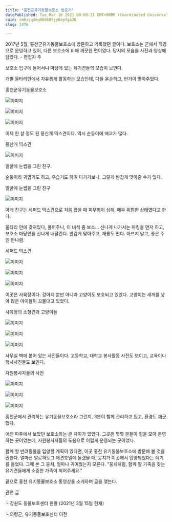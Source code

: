 ```yaml
---
title: "홍천군유기동물보호소 방문기"
datePublished: Tue Mar 16 2021 00:09:21 GMT+0000 (Coordinated Universal Time)
cuid: cm6zyq4mq000k09jy8apfga28
slug: 1476

---
```



2017년 5월, 홍천군유기동물보호소에 방문하고 기록했던 글이다. 보호소는 군에서 직영으로 운영하고 있어, 다른 보호소에 비해 깨끗한 편이었다. 당시의 모습을 사진과 영상에 담았다. - 편집자 주

보호소 입구에 들어서니 마당에 있는 유기견들의 모습이 보인다.

개별 울타리안에서 자유롭게 활동하는 모습인데, 다들 온순하고, 반가이 맞아주었다.

홍천군유기동물보호소

![이미지](https://cdn.hashnode.com/res/hashnode/image/upload/v1739246916314/aff16f50-476b-4c15-86d5-07c1f77c57a3.jpeg)

![이미지](https://cdn.hashnode.com/res/hashnode/image/upload/v1739246918549/acc08b3e-19de-4119-8de7-cee7fdb8b700.jpeg)

![이미지](https://cdn.hashnode.com/res/hashnode/image/upload/v1739246920385/b15b6a5c-b7f1-4154-9564-8dd32bc66def.jpeg)

이제 한 살 정도 된 풍산개 믹스견이다. 역시 순둥이에 애교가 많다.

풍산개 믹스견

![이미지](https://cdn.hashnode.com/res/hashnode/image/upload/v1739246922391/7e6c9081-484e-43d3-8781-6ed5c7c04c1c.jpeg)

얼굴에 눈썹을 그린 친구.

순둥이라 귀엽기도 하고, 우습기도 하여 다가가보니, 그렇게 반갑게 맞아줄 수가 없다.

얼굴에 눈썹을 그린 친구

![이미지](https://cdn.hashnode.com/res/hashnode/image/upload/v1739246924855/1edc1da0-f3b7-47f1-9c9a-0164dfaaf621.jpeg)

아래 친구는 세퍼드 믹스견으로 처음 왔을 때 피부병이 심해, 매우 위험한 상태였다고 한다.

울타리 안에 갖혀있다, 풀어주니, 이 녀석 좀 보소... 신나게 나가서는 마킹을 먼저 하고, 보호소 마당안을 신나게 내달린다. 반갑게 맞아주고, 재롱도 떤다. 아프지 말고, 좋은 주인 만나렴.

세퍼드 믹스견

![이미지](https://cdn.hashnode.com/res/hashnode/image/upload/v1739246927048/d1fd1e31-bdcc-4243-9bdd-79f7ecf0c149.jpeg)

![이미지](https://cdn.hashnode.com/res/hashnode/image/upload/v1739246929349/b5837cdf-8286-4d60-bad5-c4788057dcc2.jpeg)

![이미지](https://cdn.hashnode.com/res/hashnode/image/upload/v1739246931402/1894daf8-db3d-494e-b204-d7f6360a9471.jpeg)

이곳은 사육장이다. 강아지 뿐만 아니라 고양이도 보호되고 있었다. 고양이는 새끼를 낳아 많은 아이들이 꼬물대고 있었다.

사육장의 소형견과 고양이들

![이미지](https://cdn.hashnode.com/res/hashnode/image/upload/v1739246933442/a90c840e-efe6-48ab-b015-4eef1c71aa83.jpeg)

![이미지](https://cdn.hashnode.com/res/hashnode/image/upload/v1739246935577/7dfda04c-a0c7-491e-8cc3-62910cc42ddb.jpeg)

![이미지](https://cdn.hashnode.com/res/hashnode/image/upload/v1739246937800/9325e3ae-5b55-458a-bfdb-606fa1c6e900.jpeg)

사무실 벽에 붙어 있는 사진들이다. 고등학교, 대학교 봉사활동 사진도 보이고, 교육이나 행사사진들도 보인다.

자원봉사자들의 사진

![이미지](https://cdn.hashnode.com/res/hashnode/image/upload/v1739246939914/3f092710-4320-4f99-9c6d-06b5c4eb3b84.jpeg)

![이미지](https://cdn.hashnode.com/res/hashnode/image/upload/v1739246942094/ebf73e96-b7c4-417e-b602-52f867f3af3e.jpeg)

![이미지](https://cdn.hashnode.com/res/hashnode/image/upload/v1739246944556/d8cff251-0aa4-4597-a56e-d80b7e5cbb6d.jpeg)

홍천군에서 관리하는 유기동물보호소라 그런지, 3분이 함께 관리하고 있고, 환경도 깨긋했다.

예전 파주에서 보았던 보호소와는 큰 차이가 있었다. 그곳은 몇몇 분들이 힘을 모아 운영하는 곳이었는데, 자원봉사자들의 도움으로 어렵게 운영되는 곳이었다.

함께 할 반려동물을 입양할 계획이 있다면, 이곳 홍천 유기동물보호소에 방문해 볼 것을 권한다. 얼마전 알로하도그 애견호텔에 들렸을 때, 뭉치가 이곳에서 입양되었다는 얘기를 들었다. 그때 본 그 뭉치, 얼마나 귀여웠는지 모른다. "뭉치처럼, 함께 할 가족을 찾는 유기견들에게 소중한 가족이 되어주세요."

끝으로 홍천 유기동물보호소 동영상을 소개하며 글을 맺는다.

관련 글

└ 강원도 동물보호센터 현황 (2021년 3월 15일 현재)

└ 의령군, 유기동물보호센터 이전